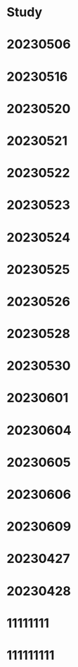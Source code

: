 # Study
# 20230506
# 20230516
# 20230520
# 20230521
# 20230522
# 20230523
# 20230524
# 20230525
# 20230526
# 20230528
# 20230530
# 20230601
# 20230604
# 20230605
# 20230606
# 20230609
# 20230427
# 20230428
# 11111111
# 111111111 